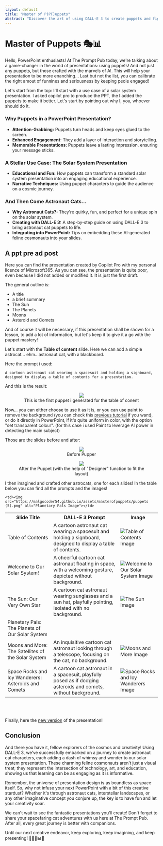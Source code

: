 ```yaml
---
layout: default
title: "Master of P(PT)uppets"
abstract: "Discover the art of using DALL-E 3 to create puppets and figure for engaging PowerPoint presentations. This plate will guide you through crafting these charming characters, adding a fun twist to educational slides about the solar system, as a first example. Perfect for making your presentations unforgettable!"
---
```


# Master of Puppets 🎭📊

Hello, PowerPoint enthusiasts! At The Prompt Pub today, we're talking about a game-changer in the world of presentations: using puppets! And not just any puppets, but those crafted with the marvels of AI. This will help your presentation to be more enanching... Last but not the list, you can calibrate the right amout of funnines and seriousness by keeping peole engaged!

Let's start from the top: I'll start with a use case of a solar system presentation. I asked copilot pro to produce the PPT, the I added the puppets to make it better. Let's start by pointing out why I, you, whoever should do it.

### Why Puppets in a PowerPoint Presentation?

- **Attention-Grabbing:** Puppets turn heads and keep eyes glued to the screen.
- **Enhanced Engagement:** They add a layer of interaction and storytelling.
- **Memorable Presentations:** Puppets leave a lasting impression, ensuring your message sticks.

### A Stellar Use Case: The Solar System Presentation

- **Educational and Fun:** How puppets can transform a standard solar system presentation into an engaging educational experience.
- **Narrative Techniques:** Using puppet characters to guide the audience on a cosmic journey.

### And Then Come Astronaut Cats...

- **Why Astronaut Cats?:** They're quirky, fun, and perfect for a unique spin on the solar system.
- **Creating with DALL-E 3:** A step-by-step guide on using DALL-E 3 to bring astronaut cat puppets to life.
- **Integrating into PowerPoint:** Tips on embedding these AI-generated feline cosmonauts into your slides.

## A ppt pre ad post

 Here you can find the presentation created by Copilot Pro with my personal licence of Microsoft365.
 As you can see, the presentation is quite poor,  even because I did not added or modified it. It is just the first draft.

The general outline is:

- A title
- a brief summary
- The Sun
- The Planets
- Moons
- Asteroid and Comets

And of course it will be necessary, if this presentation shall be shown for a lesson, to add a lot of information, but let's keep it to give it a go with the puppet mastery!

Let's start with the __Table of content__ slide. Here we can add a simple astrocat... ehm.. astronaut cat, with a blackboard.

Here the prompt i used:

`A cartoon astronaut cat wearing a spacesuit and holding a signboard, designed to display a table of contents for a presentation.`

And this is the result:


<p align="center">
<figure align="center">
    <img src="https://malgocoder54.github.io/assets/masterofpuppets/puppets (2).png"/>
    <figcaption  align="center">This is the first puppet i generated for the table of conent</figcaption>
</figure>
</p>

Now... you can either choose to use it as it is, or you can use paint to remove the background (you can check this [previous tutorial](https://malgocoder54.github.io//2023/12/22/xmas-avatar.html) if you want), or do it directly in PowerPoint, if it's quite uniform in color, with the option "set transparent colour". (for this case i used Paint to leverage AI power in detecting the main subject)

Those are the slides before and after:

<p align="center">
<figure align="center">
    <img src="https://malgocoder54.github.io/assets/masterofpuppets/before.png"/>
    <figcaption  align="center">Before Pupper</figcaption>
</figure>
</p>

<p align="center">
<figure align="center">
    <img src="https://malgocoder54.github.io/assets/masterofpuppets/after.png"/>
    <figcaption  align="center">After the Puppet (with the help of "Designer" function to fit the layout)</figcaption>
</figure>
</p>

I then imagined and crafted other astrocats, one for each slides! In the table below you can find all the prompts and the images!

<table>
  <tr>
    <th>Slide Title</th>
    <th>DALL-E 3 Prompt</th>
    <th>Image</th>
  </tr>
  <tr>
    <td>Table of Contents</td>
    <td>A cartoon astronaut cat wearing a spacesuit and holding a signboard, designed to display a table of contents.</td>
    <td><img src="https://malgocoder54.github.io/assets/masterofpuppets/puppets (2).png" alt="Table of Contents Image"></td>
  </tr>
  <tr>
    <td>Welcome to Our Solar System!</td>
    <td>A cheerful cartoon cat astronaut floating in space, with a welcoming gesture, depicted without background.</td>
    <td><img src="https://malgocoder54.github.io/assets/masterofpuppets/puppets (3).png" alt="Welcome to Our Solar System Image"></td>
  </tr>
  <tr>
    <td>The Sun: Our Very Own Star</td>
    <td>A cartoon cat astronaut wearing sunglasses and a sun hat, playfully pointing, isolated with no background.</td>
    <td><img src="https://malgocoder54.github.io/assets/masterofpuppets/puppets (4).png" alt="The Sun Image"></td>
  </tr>
  <tr>
    <td>Planetary Pals: The Planets of Our Solar System</td>
    
    <td><img src="https://malgocoder54.github.io/assets/masterofpuppets/puppets (5).png" alt="Planetary Pals Image"></td>
  </tr>
  <tr>
    <td>Moons and More: The Satellites of the Solar System</td>
    <td>An inquisitive cartoon cat astronaut looking through a telescope, focusing on the cat, no background.</td>
    <td><img src="https://malgocoder54.github.io/assets/masterofpuppets/puppets (6).png" alt="Moons and More Image"></td>
  </tr>
  <tr>
    <td>Space Rocks and Icy Wanderers: Asteroids and Comets</td>
    <td>A cartoon cat astronaut in a spacesuit, playfully posed as if dodging asteroids and comets, without background.</td>
    <td><img src="https://malgocoder54.github.io/assets/masterofpuppets/puppets (5).png" alt="Space Rocks and Icy Wanderers Image"></td>
  </tr>
</table>

<br><br><br>
Finally, here the [new version]() of the presentation!


## Conclusion

And there you have it, fellow explorers of the cosmos and creativity! Using DALL-E 3, we've successfully embarked on a journey to create astronaut cat characters, each adding a dash of whimsy and wonder to our solar system presentation. These charming feline cosmonauts aren't just a visual treat; they represent the intersection of technology, art, and education, showing us that learning can be as engaging as it is informative.

Remember, the universe of presentation design is as boundless as space itself. So, why not infuse your next PowerPoint with a bit of this creative stardust? Whether it's through astronaut cats, interstellar landscapes, or any other imaginative concept you conjure up, the key is to have fun and let your creativity soar.

We can't wait to see the fantastic presentations you'll create! Don't forget to share your spacefaring cat adventures with us here at The Prompt Pub. After all, every great journey is better with companions.

Until our next creative endeavor, keep exploring, keep imagining, and keep presenting! 🌟🚀🐱📊🎨

